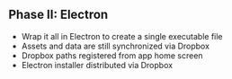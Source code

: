 ##  Phase II: Electron

* <!-- .element: class="fragment" --> Wrap it all in Electron to create a single executable file
* <!-- .element: class="fragment" --> Assets and data are still synchronized via Dropbox
* <!-- .element: class="fragment" --> Dropbox paths registered from app home screen
* <!-- .element: class="fragment" --> Electron installer distributed via Dropbox
